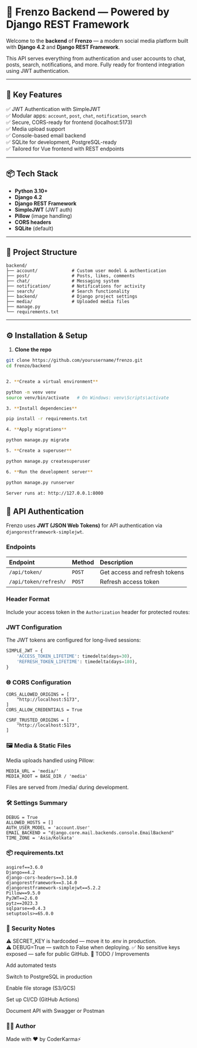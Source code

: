 # 🧠 Frenzo Backend — Powered by Django REST Framework

Welcome to the **backend** of **Frenzo** — a modern social media platform built with **Django 4.2** and **Django REST Framework**.

This API serves everything from authentication and user accounts to chat, posts, search, notifications, and more. Fully ready for frontend integration using JWT authentication.

---

## 🚀 Key Features

✅ JWT Authentication with SimpleJWT  
✅ Modular apps: `account`, `post`, `chat`, `notification`, `search`  
✅ Secure, CORS-ready for frontend (localhost:5173)  
✅ Media upload support  
✅ Console-based email backend  
✅ SQLite for development, PostgreSQL-ready  
✅ Tailored for Vue frontend with REST endpoints

---

## 📦 Tech Stack

- **Python 3.10+**
- **Django 4.2**
- **Django REST Framework**
- **SimpleJWT** (JWT auth)
- **Pillow** (image handling)
- **CORS headers**
- **SQLite** (default)

---

## 📁 Project Structure

```
backend/
├── account/             # Custom user model & authentication
├── post/                # Posts, likes, comments
├── chat/                # Messaging system
├── notification/        # Notifications for activity
├── search/              # Search functionality
├── backend/             # Django project settings
├── media/               # Uploaded media files
├── manage.py
└── requirements.txt

```
---

## ⚙️ Installation & Setup

1. **Clone the repo**
```bash
git clone https://github.com/yourusername/frenzo.git
cd frenzo/backend


2. **Create a virtual environment**

python -m venv venv
source venv/bin/activate   # On Windows: venv\Scripts\activate

3. **Install dependencies**

pip install -r requirements.txt

4. **Apply migrations**

python manage.py migrate

5. **Create a superuser**

python manage.py createsuperuser

6. **Run the development server**

python manage.py runserver

Server runs at: http://127.0.0.1:8000
```
## 🔑 API Authentication

Frenzo uses **JWT (JSON Web Tokens)** for API authentication via `djangorestframework-simplejwt`.

### Endpoints

| Endpoint | Method | Description |
| :----------------- | :----- | :-------------------------- |
| `/api/token/` | `POST` | Get access and refresh tokens |
| `/api/token/refresh/` | `POST` | Refresh access token |

### Header Format

Include your access token in the `Authorization` header for protected routes:

### JWT Configuration


The JWT tokens are configured for long-lived sessions:

```python
SIMPLE_JWT = {
    'ACCESS_TOKEN_LIFETIME': timedelta(days=30),
    'REFRESH_TOKEN_LIFETIME': timedelta(days=180),
}
```

### 🌐 CORS Configuration
```
CORS_ALLOWED_ORIGINS = [
    "http://localhost:5173",
]
CORS_ALLOW_CREDENTIALS = True

CSRF_TRUSTED_ORIGINS = [
    "http://localhost:5173",
]
```
### 🖼 **Media & Static Files**

Media uploads handled using Pillow:
```
MEDIA_URL = 'media/'
MEDIA_ROOT = BASE_DIR / 'media'
```
Files are served from /media/ during development.

### 🛠 Settings Summary
```
DEBUG = True
ALLOWED_HOSTS = []
AUTH_USER_MODEL = 'account.User'
EMAIL_BACKEND = "django.core.mail.backends.console.EmailBackend"
TIME_ZONE = 'Asia/Kolkata'
```

### 📦 requirements.txt
```
asgiref==3.6.0
Django==4.2
django-cors-headers==3.14.0
djangorestframework==3.14.0
djangorestframework-simplejwt==5.2.2
Pillow==9.5.0
PyJWT==2.6.0
pytz==2023.3
sqlparse==0.4.3
setuptools>=65.0.0 

```

### 🔐 **Security Notes**

⚠️ SECRET_KEY is hardcoded — move it to .env in production.  
⚠️ DEBUG=True — switch to False when deploying.
✅ No sensitive keys exposed — safe for public GitHub.
📌 TODO / Improvements

Add automated tests

Switch to PostgreSQL in production

Enable file storage (S3/GCS)

Set up CI/CD (GitHub Actions)

Document API with Swagger or Postman

### 👨‍💻 **Author**

Made with ❤️ by CoderKarma⚡